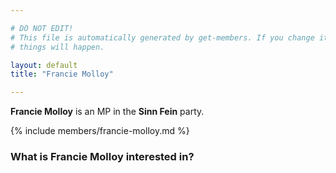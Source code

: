 ```yaml
---

# DO NOT EDIT!
# This file is automatically generated by get-members. If you change it, bad
# things will happen.

layout: default
title: "Francie Molloy"

---
```


**Francie Molloy** is an MP in the **Sinn Fein** party.

{% include members/francie-molloy.md %}

### What is Francie Molloy interested in?


